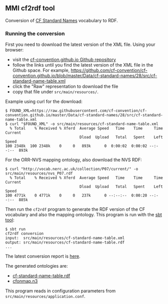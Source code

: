 ## MMI cf2rdf tool ##

Conversion of [CF Standard Names](http://cfconventions.org/documents.html) vocabulary to RDF.


### Running the conversion ###

First you need to download the latest version of the XML file. Using your browser:

- visit the [cf-convention.github.io Github repository](https://github.com/cf-convention/cf-convention.github.io)
- follow the links until you find the latest version of the XML file in the Github space. For example,
  https://github.com/cf-convention/cf-convention.github.io/blob/master/Data/cf-standard-names/28/src/cf-standard-name-table.xml
- click the "Raw" representation to download the file
- copy that file under `src/main/resources/`.

Example using curl for the download:

```shell
$ FOUND_XML=https://raw.githubusercontent.com/cf-convention/cf-convention.github.io/master/Data/cf-standard-names/28/src/cf-standard-name-table.xml
$ curl "$FOUND_XML" -o src/main/resources/cf-standard-name-table.xml
  % Total    % Received % Xferd  Average Speed   Time    Time     Time  Current
                                 Dload  Upload   Total   Spent    Left  Speed
100 2348k  100 2348k    0     0   893k      0  0:00:02  0:00:02 --:--:--  893k
```

For the ORR-NVS mapping ontology, also download the NVS RDF:

```shell
$ curl "http://vocab.nerc.ac.uk/collection/P07/current/" -o src/main/resources/nvs_P07.rdf
  % Total    % Received % Xferd  Average Speed   Time    Time     Time  Current
                                 Dload  Upload   Total   Spent    Left  Speed
100 4771k    0 4771k    0     0   237k      0 --:--:--  0:00:20 --:--:--  885k
```

Then run the `cf2rdf` program to generate the RDF version of the CF vocabulary
and also the mapping ontology.
This program is run with the [sbt tool](http://www.scala-sbt.org/download.html):


```shell
$ sbt run
cf2rdf conversion
input:  src/main/resources/cf-standard-name-table.xml
output: src/main/resources/cf-standard-name-table.rdf
...
```

The latest conversion report is [here](src/main/resources/cf-standard-name-table.conv-stats.txt).

The generated ontologies are:
- [cf-standard-name-table.rdf](src/main/resources/cf-standard-name-table.rdf)
- [cfonmap.n3](src/main/resources/cfonmap.n3)


This program reads in configuration parameters from `src/main/resources/application.conf`.
